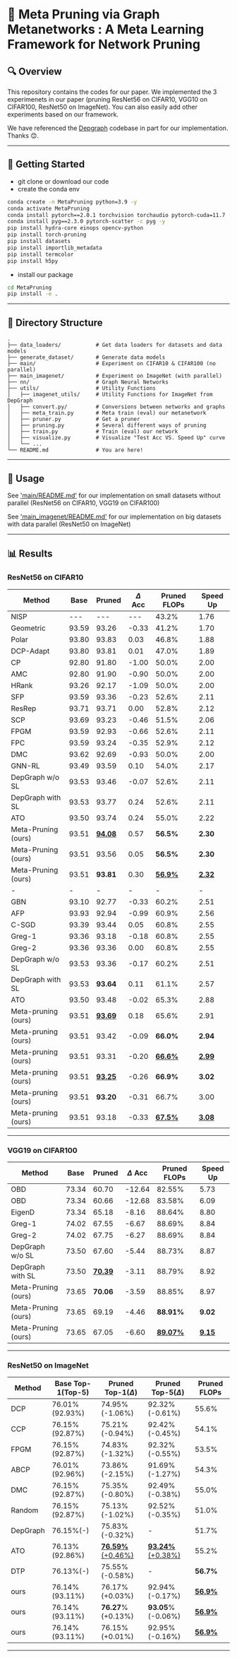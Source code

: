 # 📄 Meta Pruning via Graph Metanetworks : A Meta Learning Framework for Network Pruning

<!-- **[Insert title here]**  
*Authors: [Your Name], [Co-Author(s)]*  
*Conference/Journal: [e.g., NeurIPS 2025, arXiv preprint]*  
*ArXiv Link: [insert link]*  
*Published Version: [insert DOI or link if available]* -->

## 🔍 Overview

This repository contains the codes for our paper. We implemented the 3 experimenets in our paper (pruning ResNet56 on CIFAR10, VGG10 on CIFAR100, ResNet50 on ImageNet). You can also easily add other experiments based on our framework.

We have referenced the [Depgraph](https://github.com/VainF/Torch-Pruning) codebase in part for our implementation. Thanks 😊.

---

## 🚀 Getting Started

- git clone or download our code
- create the conda env
```bash
conda create -n MetaPruning python=3.9 -y
conda activate MetaPruning
conda install pytorch==2.0.1 torchvision torchaudio pytorch-cuda=11.7 -c pytorch -c nvidia -y
conda install pyg==2.3.0 pytorch-scatter -c pyg -y
pip install hydra-core einops opencv-python 
pip install torch-pruning 
pip install datasets 
pip install importlib_metadata
pip install termcolor
pip install h5py
```

- install our package
```bash
cd MetaPruning
pip install -e .
```

---


## 📁 Directory Structure

```
.
├── data_loaders/           # Get data loaders for datasets and data models
├── generate_dataset/       # Generate data models
├── main/                   # Experiment on CIFAR10 & CIFAR100 (no parallel)
├── main_imagenet/          # Experiment on ImageNet (with parallel)
├── nn/                     # Graph Neural Networks
├── utils/                  # Utility Functions
│   ├── imagenet_utils/     # Utility Functions for ImageNet from DepGraph
│   ├── convert.py/         # Conversions between networks and graphs
│   ├── meta_train.py       # Meta train (eval) our metanetwork
│   ├── pruner.py           # Get a pruner
│   ├── pruning.py          # Several different ways of pruning
│   ├── train.py            # Train (eval) our network
│   ├── visualize.py        # Visualize "Test Acc VS. Speed Up" curve
│   └── ...          
└── README.md               # You are here!
```

---


## 🧪 Usage

See ['main/README.md'](main/README.md) for our implementation on small datasets without parallel (ResNet56 on CIFAR10, VGG19 on CIFAR100)

See ['main_imagenet/README.md'](main_imagenet/README.md) for our implementation on big datasets with data parallel (ResNet50 on ImageNet)


---


## 📊 Results

### ResNet56 on CIFAR10

| Method | Base  | Pruned | $\Delta$ Acc | Pruned FLOPs | Speed Up |
|-----------------------------------|-------|----------------------------|--------------|-----------------------------|---------------------------|
| NISP                 | ---   | ---                        | ---          | 43.2\%                      | 1.76                      |
| Geometric        | 93.59 | 93.26                      | -0.33        | 41.2\%                      | 1.70                      |
| Polar                | 93.80 | 93.83                      | 0.03         | 46.8\%                      | 1.88                      |
| DCP-Adapt       | 93.80 | 93.81                      | 0.01         | 47.0\%                      | 1.89                      |
| CP                      | 92.80 | 91.80                      | -1.00        | 50.0\%                      | 2.00                      |
| AMC                  | 92.80 | 91.90                      | -0.90        | 50.0\%                      | 2.00                      |
| HRank               | 93.26 | 92.17                      | -1.09        | 50.0\%                      | 2.00                      |
| SFP                   | 93.59 | 93.36                      | -0.23        | 52.6\%                      | 2.11                      |
| ResRep             | 93.71 | 93.71                      | 0.00         | 52.8\%                      | 2.12                      |
| SCP                  | 93.69 | 93.23                      | -0.46        | 51.5\%                      | 2.06                      |
| FPGM               | 93.59 | 92.93                      | -0.66        | 52.6\%                      | 2.11                      |
| FPC| 93.59 | 93.24                      | -0.35        | 52.9\%                      | 2.12                      |
| DMC                    | 93.62 | 92.69                      | -0.93        | 50.0\%                      | 2.00                      |
| GNN-RL              | 93.49 | 93.59                      | 0.10         | 54.0\%                      | 2.17                      |
| DepGraph w/o SL   | 93.53 | 93.46                      | -0.07        | 52.6\%                      | 2.11                      |
| DepGraph with SL  | 93.53 | 93.77                      | 0.24         | 52.6\%                      | 2.11                      |
| ATO                  | 93.50 | 93.74                      | 0.24         | 55.0\%                      | 2.22                      |
| Meta-Pruning (ours)               | 93.51 | <u>**94.08** | 0.57         | **56.5\%**             | **2.30**             |
| Meta-Pruning (ours)               | 93.51 | 93.56                      | 0.05         | **56.5\%**             | **2.30**             |
| Meta-Pruning (ours)               | 93.51 | **93.81**             | 0.30         | <u>**56.9\%** | <u>**2.32** |
|-|-|-|-|-|-|
| GBN                   | 93.10 | 92.77                      | -0.33        | 60.2\%                      | 2.51                      |
| AFP                    | 93.93 | 92.94                      | -0.99        | 60.9\%                      | 2.56                      |
| C-SGD               | 93.39 | 93.44                      | 0.05         | 60.8\%                      | 2.55                      |
| Greg-1                | 93.36 | 93.18                      | -0.18        | 60.8\%                      | 2.55                      |
| Greg-2                | 93.36 | 93.36                      | 0.00         | 60.8\%                      | 2.55                      |
| DepGraph w/o SL   | 93.53 | 93.36                      | -0.17        | 60.2\%                      | 2.51                      |
| DepGraph with SL  | 93.53 | **93.64**            | 0.11         | 61.1\%                      | 2.57                      |
| ATO                   | 93.50 | 93.48                      | -0.02        | 65.3\%                      | 2.88                      |
| Meta-pruning (ours)               | 93.51 | <u>**93.69** | 0.18         | 65.6\%                      | 2.91                      |
| Meta-pruning (ours)               | 93.51 | 93.42                      | -0.09        | **66.0\%**             | **2.94**             |
| Meta-pruning (ours)               | 93.51 | 93.31                      | -0.20        | <u>**66.6\%** | <u>**2.99** |
| Meta-pruning (ours)               | 93.51 | <u>**93.25** | -0.26        | **66.9\%**             | **3.02**             |
| Meta-pruning (ours)               | 93.51 | **93.20**             | -0.31        | 66.7\%                      | 3.00                      |
| Meta-pruning (ours)               | 93.51 | 93.18                      | -0.33        | <u>**67.5\%** | <u>**3.08** |

---

### VGG19 on CIFAR100

| Method                            | Base  | Pruned                     | $\Delta$ Acc | Pruned FLOPs                  | Speed Up                  |
|-----------------------------------|-------|----------------------------|--------------|-------------------------------|---------------------------|
| OBD                    | 73.34 | 60.70                      | -12.64       | 82.55\%                       | 5.73                      |
| OBD                   | 73.34 | 60.66                      | -12.68       | 83.58\%                       | 6.09                      |
| EigenD                 | 73.34 | 65.18                      | -8.16        | 88.64\%                       | 8.80                      |
| Greg-1               | 74.02 | 67.55                      | -6.67        | 88.69\%                       | 8.84                      |
| Greg-2              | 74.02 | 67.75                      | -6.27        | 88.69\%                       | 8.84                      |
| DepGraph w/o SL   | 73.50 | 67.60                      | -5.44        | 88.73\%                       | 8.87                      |
| DepGraph with SL  | 73.50 | <u>**70.39** | -3.11        | 88.79\%                       | 8.92                      |
| Meta-Pruning (ours)               | 73.65 | **70.06**             | -3.59        | 88.85\%                       | 8.97                      |
| Meta-Pruning (ours)               | 73.65 | 69.19                      | -4.46        | **88.91\%**              | **9.02**             |
| Meta-Pruning (ours)               | 73.65 | 67.05                      | -6.60        | <u>**89.07\%** | <u>**9.15** |

---

### ResNet50 on ImageNet

| Method                    | Base Top-1(Top-5) | Pruned Top-1($\Delta$)                | Pruned Top-5($\Delta$)                | Pruned FLOPs                |
|---------------------------|-------------------|---------------------------------------|---------------------------------------|-----------------------------|
| DCP      | 76.01\%(92.93\%)  | 74.95\%(-1.06\%)                      | 92.32\%(-0.61\%)                      | 55.6\%                      |
| CCP            | 76.15\%(92.87\%)  | 75.21\%(-0.94\%)                      | 92.42\%(-0.45\%)                      | 54.1\%                      |
| FPGM        | 76.15\%(92.87\%)  | 74.83\%(-1.32\%)                      | 92.32\%(-0.55\%)                      | 53.5\%                      |
| ABCP         | 76.01\%(92.96\%)  | 73.86\%(-2.15\%)                      | 91.69\%(-1.27\%)                      | 54.3\%                      |
| DMC         | 76.15\%(92.87\%)  | 75.35\%(-0.80\%)                      | 92.49\%(-0.38\%)                      | 55.0\%                      |
| Random      | 76.15\%(92.87\%)  | 75.13\%(-1.02\%)                      | 92.52\%(-0.35\%)                      | 51.0\%                      |
| DepGraph  | 76.15\%(-)        | 75.83\%(-0.32\%)                      | -                                     | 51.7\%                      |
| ATO           | 76.13\%(92.86\%)  | <u>**76.59\%**(+0.46\%) | <u>**93.24\%**(+0.38\%) | 55.2\%                      |
| DTP    | 76.13\%(-)        | 75.55\%(-0.58\%)                      | -                                     | **56.7\%**             |
| ours                      | 76.14\%(93.11\%)  | 76.17\%(+0.03\%)                      | 92.94\%(-0.17\%)                      | <u>**56.9\%** |
| ours                      | 76.14\%(93.11\%)  | **76.27**\%(+0.13\%)             | **93.05**\%(-0.06\%)             | <u>**56.9\%** |
| ours                      | 76.14\%(93.11\%)  | 76.15\%(+0.01\%)                      | 92.95\%(-0.16\%)                      | <u>**56.9\%** |

---

<!-- ## 📄 Citation

Include a BibTeX entry for your paper.

If you find this code useful, please cite our paper:
```bibtex
@article{yourpaper2025,
  author = {Your Name and Co-Author},
  title = {Title of Your Paper},
  journal = {Conference or Journal Name},
  year = {2025}
}
``` -->


